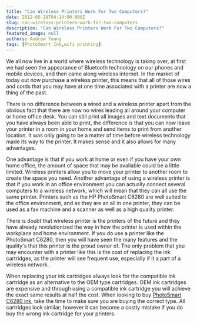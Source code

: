 ```yaml
---
title: "Can Wireless Printers Work For Two Computers?"
date: 2012-05-19T04:14:00.000Z
slug: can-wireless-printers-work-for-two-computers
description: "Can Wireless Printers Work For Two Computers?"
featured_image: null
authors: Andrew Yeung
tags: [PhotoSmart Ink,wifi printing]
---
```


We all now live in a world where wireless technology is taking over, at first we had seen the appearance of Bluetooth technology on our phones and mobile devices, and then came along wireless internet. In the market of today out now purchase a wireless printer, this means that all of those wires and cords that you may have at one time associated with a printer are now a thing of the past. 

There is no difference between a wired and a wireless printer apart from the obvious fact that there are now no wires leading all around your computer or home office desk. You can still print all images and text documents that you have always been able to print, the difference is that you can now leave your printer in a room in your home and send items to print from another location. It was only going to be a matter of time before wireless technology made its way to the printer. It makes sense and it also allows for many advantages.

One advantage is that if you work at home or even if you have your own home office, the amount of space that may be available could be a little limited. Wireless printers allow you to move your printer to another room to create the space you need. Another advantage of using a wireless printer is that if you work in an office environment you can actually connect several computers to a wireless network, which will mean that they can all use the same printer. Printers such as the HP PhotoSmart C6280 are well suited to the office environment, and as they are an all in one printer, they can be used as a fax machine and a scanner as well as a high quality printer. 

There is doubt that wireless printer is the printers of the future and they have already revolutionized the way in how the printer is used within the workplace and home environment. If you do use a printer like the PhotoSmart C6280, then you will have seen the many features and the quality's that this printer is the proud owner of. The only problem that you may encounter with a printer like this is the cost of replacing the ink cartridges, as the printer will see frequent use, especially if it a part of a wireless network. 

When replacing your ink cartridges always look for the compatible ink cartridge as an alternative to the OEM type cartridges. OEM ink cartridges are expensive and through using a compatible ink cartridge you will achieve the exact same results at half the cost. When looking to buy [PhotoSmart C6280 ink](https://www.comboink.com/hp-photosmart-c6280-printer-ink-cartridges), take the time to make sure you are buying the correct type. All cartridges look similar; however it can become a costly mistake if you do buy the wrong ink cartridge for your printers.
